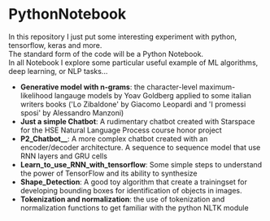 # PythonNotebook 
In this repository I just put some interesting experiment with python, tensorflow, keras and more. </br>
The standard form of the code will be a Python Notebook. </br>
In all Notebook I explore some particular useful example of ML algorithms, deep learning, or NLP tasks...

- <b>Generative model with n-grams</b>: the character-level maximum-likelihood langauge models by Yoav Goldberg applied to some italian writers books ('Lo Zibaldone' by Giacomo Leopardi and 'I promessi sposi' by Alessandro Manzoni)
- <b>Just a simple Chatbot</b>: A rudimentary chatbot created with Starspace for the HSE Natural Language Process course honor project
- <b>P2_Chatbot__</b>: A more complex chatbot created with an encoder/decoder architecture. A sequence to sequence model that use RNN layers and GRU cells 
- <b>Learn_to_use_RNN_with_tensorflow</b>: Some simple steps to understand the power of TensorFlow and its ability to synthesize
- <b>Shape_Detection</b>: A good toy algorithm that create a trainingset for developing bounding boxes for identification of objects in images. 
- <b>Tokenization and normalization</b>: the use of tokenization and normalization functions to get familiar with the python NLTK module
